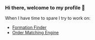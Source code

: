 ### Hi there, welcome to my profile 👋
When I have time to spare I try to work on:
- [Formation Finder](https://github.com/nicoloridulfo/Formation-Finder)
- [Order Matching Engine](https://github.com/nicoloridulfo/Order-Matching-Engine])
